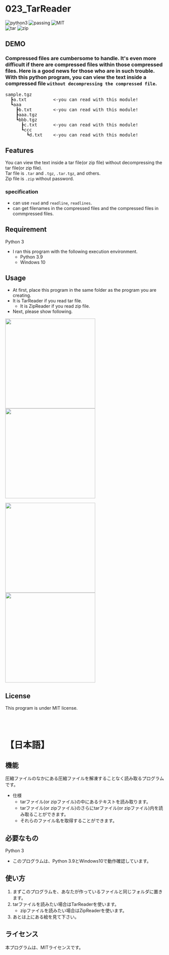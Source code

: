 
# 023_TarReader

![python3](https://img.shields.io/badge/type-python3-brightgreen)  ![passing](https://img.shields.io/badge/windows%20build-passing-brightgreen) ![MIT](https://img.shields.io/badge/license-MIT-brightgreen)  
![tar](https://img.shields.io/badge/compression-tar/tgz-red) ![zip](https://img.shields.io/badge/compression-zip-red)

## DEMO

### Compressed files are cumbersome to handle. It's even more difficult if there are compressed files within those compressed files. Here is a good news for those who are in such trouble. With this python program, you can view the text inside a compressed file `without decompressing the compressed file`.

<pre>
sample.tgz  
  ┣a.txt          <-you can read with this module!  
  ┗aaa  
    ┣b.txt        <-you can read with this module!  
    ┣aaa.tgz  
    ┗bbb.tgz  
      ┣c.txt      <-you can read with this module!  
      ┗ccc  
        ┗d.txt    <-you can read with this module!  
</pre>
  
## Features

You can view the text inside a tar file(or zip file) without decompressing the tar file(or zip file).  
Tar file is `.tar` and `.tgz`, `.tar.tgz`, and others.  
Zip file is `.zip` without password.

### specification

- can use `read` and `readline`, `readlines`.
- can get filenames in the compressed files and the compressed files in commpressed files.  

## Requirement

Python 3

- I ran this program with the following execution environment.
  - Python 3.9
  - Windows 10

## Usage

- At first, place this program in the same folder as the program you are creating.  
- It is TarReader if you read tar file.
  - It is ZipReader if you read zip file.
- Next, please show following.  
  
<img src="https://user-images.githubusercontent.com/44888139/134872684-d5fccd1a-7550-4289-bcbd-20dc785635da.png" height="285px">  <img src="https://user-images.githubusercontent.com/44888139/134873452-38ca310a-f81c-4ebb-95f5-ea1968381b8c.png" height="285px">  
  
<img src="https://user-images.githubusercontent.com/44888139/134872827-25b1cabd-155c-40c7-bb27-4eed6db59678.png" height="285px">  <img src="https://user-images.githubusercontent.com/44888139/134872873-89559e32-088d-4e4b-a665-0f64580917d8.png" height="285px">  

## License

This program is under MIT license.  
  
<br>
<br>

# 【日本語】

## 機能

圧縮ファイルのなかにある圧縮ファイルを解凍することなく読み取るプログラムです。

- 仕様
  - tarファイル(or zipファイル)の中にあるテキストを読み取ります。
  - tarファイル(or zipファイル)のさらにtarファイル(or zipファイル)内を読み取ることができます。
  - それらのファイル名を取得することができます。  

## 必要なもの

Python 3

- このプログラムは、Python 3.9とWindows10で動作確認しています。

## 使い方

1. まずこのプログラムを、あなたが作っているファイルと同じフォルダに置きます。
1. tarファイルを読みたい場合はTarReaderを使います。
   - zipファイルを読みたい場合はZipReaderを使います。
1. あとは上にある絵を見て下さい。

## ライセンス

本プログラムは、MITライセンスです。
